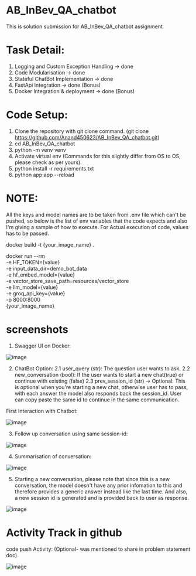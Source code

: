 # AB_InBev_QA_chatbot
This is solution submission for AB_InBev_QA_chatbot assignment

# Task Detail:
1. Logging and Custom Exception Handling -> done
2. Code Modularisation -> done
3. Stateful ChatBot Implementation -> done
4. FastApi Integration -> done (Bonus)
5. Docker Integration & deployment -> done (Bonus)

# Code Setup:

1. Clone the repository with git clone command. (git clone https://github.com/Anand450623/AB_InBev_QA_chatbot.git)
2. cd AB_InBev_QA_chatbot
3. python -m venv venv
4. Activate virtual env (Commands for this slightly differ from OS to OS, please check as per yours).
5. python install -r requirements.txt
6. python app:app --reload

# NOTE:
All the keys and model names are to be taken from .env file which can't be pushed, so below is the list of env variables that the code expects and also I'm giving a sample of how to execute. For Actual execution of code, values has to be passed.

docker build -t {your_image_name} .

docker run --rm \
-e HF_TOKEN={value} \
-e input_data_dir=demo_bot_data \
-e hf_embed_model={value} \
-e vector_store_save_path=resources/vector_store \
-e llm_model={value} \
-e groq_api_key={value} \
-p 8000:8000 \
{your_image_name}

# screenshots

1. Swagger UI on Docker:

![image](https://github.com/user-attachments/assets/dd75ff9d-2cb0-4002-99ca-985b37b570eb)

2. ChatBot Option:
  2.1 user_query (str): The question user wants to ask.
  2.2 new_conversation (bool): If the user wants to start a new chat(true) or continue with existing (false)
  2.3 prev_session_id (str) -> Optional: This is optional when you're starting a new chat, otherwise user has to pass, with each answer the model also responds back the session_id. User can copy paste the same id to continue in the same communication.

First Interaction with Chatbot:

![image](https://github.com/user-attachments/assets/b0c97805-6c47-41a3-b18d-3960781b4a1e)

3. Follow up conversation using same session-id:

![image](https://github.com/user-attachments/assets/681ed179-0d8f-4573-ac14-fdc7ec684a18)

4. Summarisation of conversation:

![image](https://github.com/user-attachments/assets/c0593925-09eb-4726-ac61-00f176d52363)

5. Starting a new conversation, please note that since this is a new conversation, the model doesn't have any prior infomation to this and therefore provides a generic answer instead like the last time. And also, a new session id is generated and is provided back to user as response.

![image](https://github.com/user-attachments/assets/2134996d-bf47-4c18-86cb-f5c9857cedef)

# Activity Track in github
code push Activity: (Optional- was mentioned to share in problem statement doc)

![image](https://github.com/user-attachments/assets/354db068-2ff3-4698-ab2b-685c85f9f3ea)





